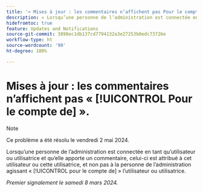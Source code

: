 ```yaml
---
title: '« Mises à jour : les commentaires n’affichent pas Pour le compte de. »'
description: « Lorsqu’une personne de l’administration est connectée en tant qu’utilisateur ou utilisatrice et qu’elle apporte un commentaire, celui-ci est attribué à cet utilisateur ou cette utilisatrice, et non pas à la personne de l’administration agissant pour le compte de l’utilisateur ou utilisatrice. »
hidefromtoc: true
feature: Updates and Notifications
source-git-commit: 3898ec1db137cd7794132a3e27253b0edc73726e
workflow-type: ht
source-wordcount: '90'
ht-degree: 100%

---
```



# Mises à jour : les commentaires n’affichent pas « [!UICONTROL Pour le compte de] ».

>[!NOTE]
>
>Ce problème a été résolu le vendredi 2 mai 2024.

Lorsqu’une personne de l’administration est connectée en tant qu’utilisateur ou utilisatrice et qu’elle apporte un commentaire, celui-ci est attribué à cet utilisateur ou cette utilisatrice, et non pas à la personne de l’administration agissant « [!UICONTROL pour le compte de] » l’utilisateur ou utilisatrice.

_Premier signalement le samedi 8 mars 2024._

